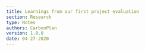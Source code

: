```yaml
---
title: Learnings from our first project evaluation
section: Research
type: Notes
authors: CarbonPlan
version: 1.0.0
date: 04-27-2020
---
```


